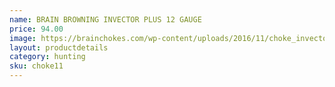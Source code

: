 ```yaml
---
name: BRAIN BROWNING INVECTOR PLUS 12 GAUGE
price: 94.00
image: https://brainchokes.com/wp-content/uploads/2016/11/choke_invector_plus-400x300.jpg
layout: productdetails
category: hunting
sku: choke11
---
```

